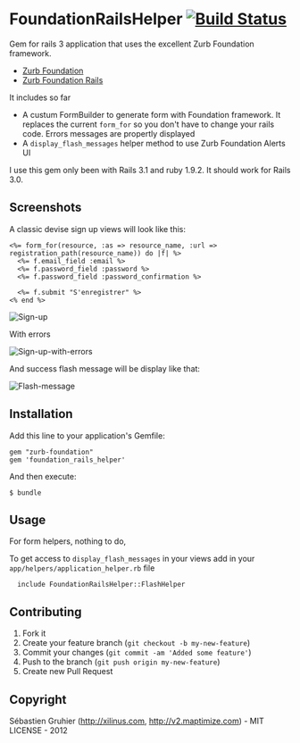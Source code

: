 # FoundationRailsHelper [![Build Status](https://secure.travis-ci.org/sgruhier/foundation_rails_helper.png)](http://travis-ci.org/sgruhier/foundation_rails_helper)

Gem for rails 3 application that uses the excellent Zurb Foundation framework.
* [Zurb Foundation](https://github.com/zurb/foundation)
* [Zurb Foundation Rails](https://github.com/zurb/foundation-rails)

It includes so far

* A custum FormBuilder to generate form with Foundation framework. It replaces the current `form_for` so you don't have to
change your rails code.
Errors messages are propertly displayed
* A `display_flash_messages` helper method to use Zurb Foundation Alerts UI

I use this gem only been with Rails 3.1 and ruby 1.9.2. It should work for Rails 3.0.

## Screenshots

A classic devise sign up views will look like this:

```erb
<%= form_for(resource, :as => resource_name, :url => registration_path(resource_name)) do |f| %>
  <%= f.email_field :email %>
  <%= f.password_field :password %>
  <%= f.password_field :password_confirmation %>

  <%= f.submit "S'enregistrer" %>
<% end %>
```

![Sign-up](http://dl.dropbox.com/u/517768/sign-up.png "Sign-up")

With errors

![Sign-up-with-errors](http://dl.dropbox.com/u/517768/sign-up-with-errors.png "Sign-up-with-errors")

And success flash message will be display like that:

![Flash-message](http://dl.dropbox.com/u/517768/flash.png "Flash-message")

## Installation

Add this line to your application's Gemfile:

    gem "zurb-foundation"
    gem 'foundation_rails_helper'

And then execute:

    $ bundle


## Usage

For form helpers, nothing to do,

To get access to `display_flash_messages` in your views add in your `app/helpers/application_helper.rb` file

```
  include FoundationRailsHelper::FlashHelper
```

## Contributing

1. Fork it
2. Create your feature branch (`git checkout -b my-new-feature`)
3. Commit your changes (`git commit -am 'Added some feature'`)
4. Push to the branch (`git push origin my-new-feature`)
5. Create new Pull Request


## Copyright
Sébastien Gruhier (http://xilinus.com, http://v2.maptimize.com) - MIT LICENSE - 2012